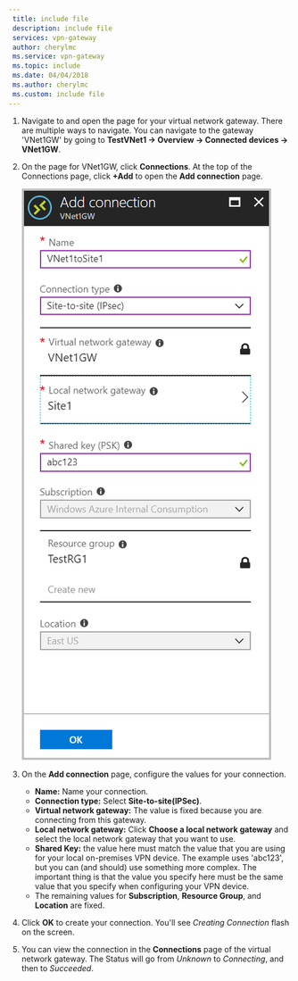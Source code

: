 ```yaml
---
 title: include file
 description: include file
 services: vpn-gateway
 author: cherylmc
 ms.service: vpn-gateway
 ms.topic: include
 ms.date: 04/04/2018
 ms.author: cherylmc
 ms.custom: include file
---
```

1. Navigate to and open the page for your virtual network gateway. There are multiple ways to navigate. You can navigate to the gateway 'VNet1GW' by going to **TestVNet1 -> Overview -> Connected devices -> VNet1GW**.
2. On the page for VNet1GW, click **Connections**. At the top of the Connections page, click **+Add** to open the **Add connection** page.

   ![Create Site-to-Site connection](./media/vpn-gateway-add-site-to-site-connection-portal-include/configure-site-to-site-connection.png)
3. On the **Add connection** page, configure the values for your connection.

   - **Name:** Name your connection.
   - **Connection type:** Select **Site-to-site(IPSec)**.
   - **Virtual network gateway:** The value is fixed because you are connecting from this gateway.
   - **Local network gateway:** Click **Choose a local network gateway** and select the local network gateway that you want to use.
   - **Shared Key:** the value here must match the value that you are using for your local on-premises VPN device. The example uses 'abc123', but you can (and should) use something more complex. The important thing is that the value you specify here must be the same value that you specify when configuring your VPN device.
   - The remaining values for **Subscription**, **Resource Group**, and **Location** are fixed.

4. Click **OK** to create your connection. You'll see *Creating Connection* flash on the screen.
5. You can view the connection in the **Connections** page of the virtual network gateway. The Status will go from *Unknown* to *Connecting*, and then to *Succeeded*.
